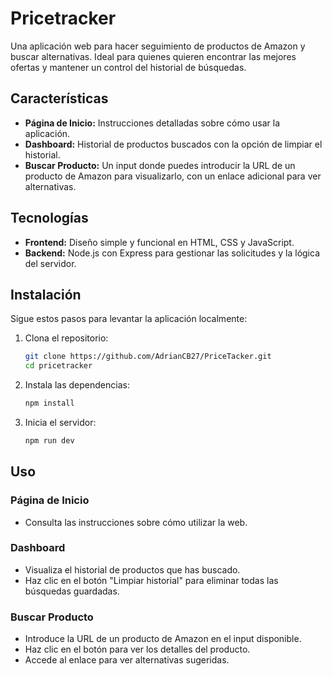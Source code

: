 # Pricetracker

Una aplicación web para hacer seguimiento de productos de Amazon y buscar alternativas. Ideal para quienes quieren encontrar las mejores ofertas y mantener un control del historial de búsquedas.

## Características

- **Página de Inicio:** Instrucciones detalladas sobre cómo usar la aplicación.
- **Dashboard:** Historial de productos buscados con la opción de limpiar el historial.
- **Buscar Producto:** Un input donde puedes introducir la URL de un producto de Amazon para visualizarlo, con un enlace adicional para ver alternativas.

## Tecnologías

- **Frontend:** Diseño simple y funcional en HTML, CSS y JavaScript.
- **Backend:** Node.js con Express para gestionar las solicitudes y la lógica del servidor.

## Instalación

Sigue estos pasos para levantar la aplicación localmente:

1. Clona el repositorio:
   ```bash
   git clone https://github.com/AdrianCB27/PriceTacker.git
   cd pricetracker
   ```

2. Instala las dependencias:
   ```bash
   npm install
   ```

3. Inicia el servidor:
   ```bash
   npm run dev
   ```


## Uso

### Página de Inicio
- Consulta las instrucciones sobre cómo utilizar la web.

### Dashboard
- Visualiza el historial de productos que has buscado.
- Haz clic en el botón "Limpiar historial" para eliminar todas las búsquedas guardadas.

### Buscar Producto
- Introduce la URL de un producto de Amazon en el input disponible.
- Haz clic en el botón para ver los detalles del producto.
- Accede al enlace para ver alternativas sugeridas.




